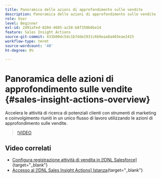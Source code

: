 ```yaml
---
title: Panoramica delle azioni di approfondimento sulle vendite
description: Panoramica delle azioni di approfondimento sulle vendite
role: User
level: Beginner
exl-id: 2d91afed-8204-4685-ac58-b8f350b6be14
feature: Sales Insight Actions
source-git-commit: 433b00dc5dc1b7dde2931c6b9eaa8a403eae2415
workflow-type: tm+mt
source-wordcount: '40'
ht-degree: 0%

---
```


# Panoramica delle azioni di approfondimento sulle vendite {#sales-insight-actions-overview}

Accelera le attività di ricerca di potenziali clienti con strumenti di marketing e coinvolgimento riuniti in un unico flusso di lavoro utilizzando le azioni di approfondimento sulle vendite.

>[!VIDEO](https://video.tv.adobe.com/v/340917/?quality=12&learn=on)

## Video correlati

* [Configura registrazione attività di vendita in [!DNL Salesforce]](/help/sales-insight-actions/configure-sales-activity-logging-to-salesforce.md){target="_blank"}
* [Accesso al [!DNL Sales Insight Actions] Istanza](/help/sales-insight-actions/accessing-your-sales-insight-actions-instance.md){target="_blank"}
